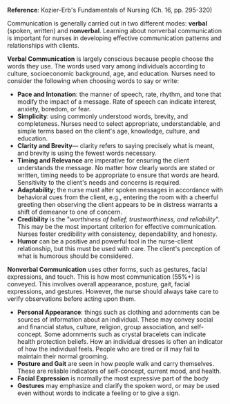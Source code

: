 **Reference**: Kozier-Erb's Fundamentals of Nursing (Ch. 16, pp. 295-320)

Communication is generally carried out in two different modes: **verbal** (spoken, written) and **nonverbal**. Learning about nonverbal communication is important for nurses in developing effective communication patterns and relationships with clients.

**Verbal Communication** is largely conscious because people choose the words they use. The words used vary among individuals according to culture, socioeconomic background, age, and education. Nurses need to consider the following when choosing words to say or write:
- **Pace and Intonation**: the manner of speech, rate, rhythm, and tone that modify the impact of a message. Rate of speech can indicate interest, anxiety, boredom, or fear.
- **Simplicity**: using commonly understood words, brevity, and completeness. Nurses need to select appropriate, understandable, and simple terms based on the client's age, knowledge, culture, and education.
- **Clarity and Brevity**— clarity refers to saying precisely what is meant, and brevity is using the fewest words necessary.
- **Timing and Relevance** are imperative for ensuring the client understands the message. No matter how clearly words are stated or written, timing needs to be appropriate to ensure that words are heard. Sensitivity to the client's needs and concerns is required.
- **Adaptability**; the nurse must alter spoken messages in accordance with behavioral cues from the client, e.g., entering the room with a cheerful greeting then observing the client appears to be in distress warrants a shift of demeanor to one of concern.
- **Credibility** is the "*worthiness of belief, trustworthiness, and reliability*". This may be the most important criterion for effective communication. Nurses foster credibility with consistency, dependability, and honesty.
- **Humor** can be a positive and powerful tool in the nurse-client relationship, but this must be used with care. The client's perception of what is humorous should be considered.

**Nonverbal Communication** uses other forms, such as gestures, facial expressions, and touch. This is how most communication (55%+) is conveyed. This involves overall appearance, posture, gait, facial expressions, and gestures. However, the nurse should always take care to verify observations before acting upon them.
- **Personal Appearance**: things such as clothing and adornments can be sources of information about an individual. These may convey social and financial status, culture, religion, group association, and self-concept. Some adornments such as crystal bracelets can indicate health protection beliefs. How an individual dresses is often an indicator of how the individual feels. People who are tired or ill may fail to maintain their normal grooming.
- **Posture and Gait** are seen in how people walk and carry themselves. These are reliable indicators of self-concept, current mood, and health.
- **Facial Expression** is normally the most expressive part of the body
- **Gestures** may emphasize and clarify the spoken word, or may be used even without words to indicate a feeling or to give a sign.